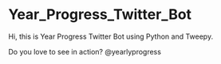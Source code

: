 # Year_Progress_Twitter_Bot
Hi, this is Year Progress Twitter Bot using Python and Tweepy.

Do you love to see in action? @yearlyprogress
